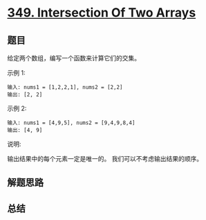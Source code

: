 # [349. Intersection Of Two Arrays](https://leetcode-cn.com/problems/intersection-of-two-arrays/)

## 题目

给定两个数组，编写一个函数来计算它们的交集。

示例 1:

```
输入: nums1 = [1,2,2,1], nums2 = [2,2]
输出: [2, 2]
```

示例 2:

```
输入: nums1 = [4,9,5], nums2 = [9,4,9,8,4]
输出: [4, 9]
```

说明:

输出结果中的每个元素一定是唯一的。
我们可以不考虑输出结果的顺序。



## 解题思路




## 总结